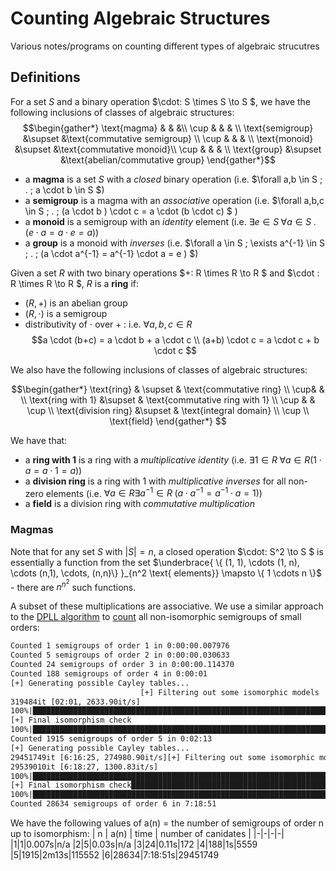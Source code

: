 # Counting Algebraic Structures
Various notes/programs on counting different types of algebraic strucutres

## Definitions

For a set $S$ and a binary operation $\cdot: S \times S \to S $, we have the following inclusions of classes of algebraic structures:
$$\begin{gather*}
\text{magma} & & &\\
\cup & & & \\
\text{semigroup} &\supset &\text{commutative semigroup} \\
\cup & & & \\
\text{monoid} &\supset &\text{commutative monoid}\\
\cup & & & \\
\text{group} &\supset &\text{abelian/commutative group}
\end{gather*}$$

 - a **magma** is a set $S$ with a *closed* binary operation (i.e. $\forall a,b \in S \; . \; a \cdot b \in S $)
 - a **semigroup** is a magma with an *associative* operation (i.e. $\forall a,b,c \in S  \; . \;  (a \cdot b ) \cdot c = a \cdot (b \cdot c)  $ )
 - a **monoid** is a semigroup with an *identity* element (i.e. $\exists e \in S \;  \forall a \in S \; . \; (e \cdot a = a \cdot e = a )$)
 - a **group** is a monoid with *inverses* (i.e. $\forall  a \in S \; \exists a^{-1} \in S \; . \; (a \cdot a^{-1} = a^{-1} \cdot a = e )  $)


Given a set $R$ with two binary operations $+: R \times R \to R $ and $\cdot : R \times R \to R $, $R$ is a **ring** if:
 - $(R, +)$ is an abelian group
 - $(R, \cdot)$ is a semigroup
 - distributivity of $\cdot$ over $+\;$: i.e.  $\forall a,b,c \in R$ 
 $$a \cdot (b+c) = a \cdot b + a \cdot c \\ (a+b) \cdot c = a \cdot c + b \cdot c $$ 


We also have the following inclusions of classes of algebraic structures:

$$\begin{gather*}
\text{ring} & \supset & \text{commutative ring} \\
\cup&  & \\
\text{ring with 1} &\supset & \text{commutative ring with 1} \\
\cup & & \cup \\
\text{division ring} &\supset & \text{integral domain} \\
\cup \\
\text{field}
\end{gather*}
$$

We have that:
 - a **ring with 1** is a ring with a *multiplicative identity* (i.e. $\exists 1 \in R \; \forall a \in R (1 \cdot a = a \cdot 1 = a)$)
 - a **division ring** is a ring with 1 with *multiplicative inverses* for all non-zero elements (i.e. $\forall  a\in R \exists a^{-1} \in R \; (a \cdot a^{-1} = a^{-1} \cdot a = 1 )$)
 - a **field** is a division ring with *commutative multiplication*

### Magmas
Note that for any set $S$ with $|S| = n$, a closed operation $\cdot: S^2 \to S $ is essentially a function from the set $\underbrace{ \{ (1, 1), \cdots (1, n), \cdots (n,1), \cdots, (n,n)\} }_{n^2 \text{ elements}} \mapsto \{ 1 \cdots n \}$ - there are $n^{n^2}$ such functions.

A subset of these multiplications are associative. We use a similar approach to the [DPLL algorithm](https://en.wikipedia.org/wiki/DPLL_algorithm) to [count](./count_semigroups.py) all non-isomorphic semigroups of small orders:


```txt
Counted 1 semigroups of order 1 in 0:00:00.007976
Counted 5 semigroups of order 2 in 0:00:00.030633
Counted 24 semigroups of order 3 in 0:00:00.114370
Counted 188 semigroups of order 4 in 0:00:01
[+] Generating possible Cayley tables...
                             [+] Filtering out some isomorphic models
319484it [02:01, 2633.90it/s]                                                                                                         | 8692/115552 [00:02<00:32, 3282.46it/s]
100%|██████████████████████████████████████████████████████████████████████████████████████████████████████████████████████████████| 115552/115552 [00:07<00:00, 16426.16it/s]
[+] Final isomorphism check
100%|████████████████████████████████████████████████████████████████████████████████████████████████████████████████████████████████████| 1914/1914 [00:07<00:00, 251.59it/s]
Counted 1915 semigroups of order 5 in 0:02:13
[+] Generating possible Cayley tables...
29451749it [6:16:25, 274980.90it/s][+] Filtering out some isomorphic models
29539010it [6:18:27, 1300.83it/s]  
100%|███████████████████████████████████████████████████████████████████████████████████████████████████████████████████████████████████████████████████████████████████████████████| 9267678/9267678 [24:55<00:00, 6198.24it/s]
[+] Final isomorphism check███████████████████████████████████████████████████████████████████████████████████████████████████████████████████████████████████████████████████████▉| 9267122/9267678 [24:55<00:00, 45100.98it/s]
100%|█████████████████████████████████████████████████████████████████████████████████████████████████████████████████████████████████████████████████████████████████████████████████████| 28633/28633 [37:23<00:00, 12.76it/s]
Counted 28634 semigroups of order 6 in 7:18:51
```

We have the following values of a(n) = the number of semigroups of order n up to isomorphism:
| n    | a(n) | time | number of canidates |
|-|-|-|-|
|1|1|0.007s|n/a
|2|5|0.03s|n/a
|3|24|0.11s|172
|4|188|1s|5559
|5|1915|2m13s|115552
|6|28634|7:18:51s|29451749

